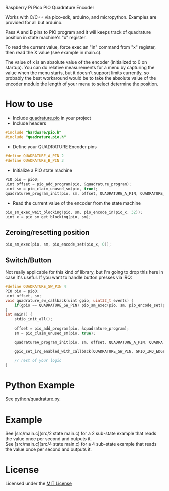 Raspberry Pi Pico PIO Quadrature Encoder

Works with C/C++ via pico-sdk, arduino, and micropython.  Examples are provided for all but arduino.

Pass A and B pins to PIO program and it will keeps track of quadrature position in state machine's "x" register.

To read the current value, force exec an "in" command from "x" register, then read the X value (see example in main.c).

The value of x is an absolute value of the encoder (initialized to 0 on startup).  You can do relative measurements for a menu by capturing the value when the menu starts, but it doesn't support limits currently, so probably the best workaround would be to take the absolute value of the encoder modulo the length of your menu to select determine the position.

# How to use
* Include [quadrature.pio](src/quadrature.pio) in your project
* Include headers
```c
#include "hardware/pio.h"
#include "quadrature.pio.h"
```
* Define your QUADRATURE Encoder pins
```c
#define QUADRATURE_A_PIN 2
#define QUADRATURE_B_PIN 3
```
* Initialize a PIO state machine
```c
PIO pio = pio0;
uint offset = pio_add_program(pio, &quadrature_program);
uint sm = pio_claim_unused_sm(pio, true);
quadratureA_program_init(pio, sm, offset, QUADRATURE_A_PIN, QUADRATURE_B_PIN);
 ```
* Read the current value of the encoder from the state machine
```c
pio_sm_exec_wait_blocking(pio, sm, pio_encode_in(pio_x, 32));
uint x = pio_sm_get_blocking(pio, sm);
```

## Zeroing/resetting position

```c
pio_sm_exec(pio, sm, pio_encode_set(pio_x, 0));
```

## Switch/Button

Not really applicable for this kind of library, but I'm going to drop this here in case it's useful.  If you want to handle button presses via IRQ:

```c
#define QUADRATURE_SW_PIN 4
PIO pio = pio0;
uint offset, sm;
void quadrature_sw_callback(uint gpio, uint32_t events) {
    if(gpio == QUADRATURE_SW_PIN) pio_sm_exec(pio, sm, pio_encode_set(pio_x, 0));
}
int main() {
    stdio_init_all();

    offset = pio_add_program(pio, &quadrature_program);
    sm = pio_claim_unused_sm(pio, true);

    quadratureA_program_init(pio, sm, offset, QUADRATURE_A_PIN, QUADRATURE_B_PIN);

    gpio_set_irq_enabled_with_callback(QUADRATURE_SW_PIN, GPIO_IRQ_EDGE_FALL, true, &quadrature_sw_callback);

    // rest of your logic
}
```
# Python Example
See [python/quadrature.py](python/quadrature.py).

# Example
See [src/main.c](src/2 state main.c) for a 2 sub-state example that reads the value once per second and outputs it.   
See [src/main.c](src/4 state main.c) for a 4 sub-state example that reads the value once per second and outputs it.   

# License
Licensed under the [MIT License](LICENSE)
